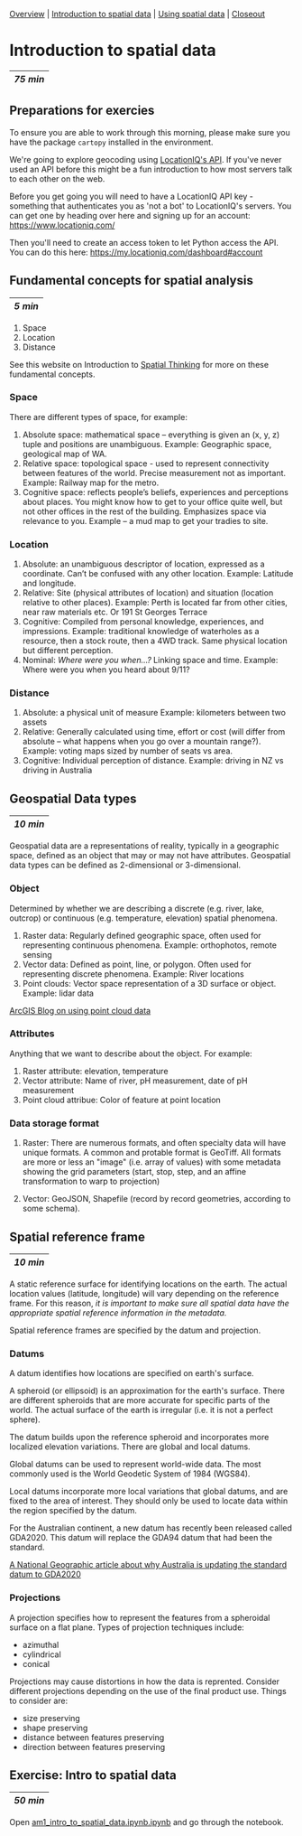 [Overview](./00_overview.md) |
[Introduction to spatial data](./01_introspatialdata.md) |
[Using spatial data](./02_usingspatialdata.md) |
[Closeout](./05_closeout.md)

# Introduction to spatial data

| *75 min* |
| --------- |

## Preparations for exercies
To ensure you are able to work through this morning, please make sure you have the package `cartopy` installed in the environment.

We're going to explore geocoding using [LocationIQ's API](https://locationiq.com). If you've never used an API before this might be a fun introduction to how most servers talk to each other on the web.

Before you get going you will need to have a LocationIQ API key - something that authenticates you as 'not a bot' to LocationIQ's servers. You can get one by heading over here and signing up for an account: https://www.locationiq.com/

Then you'll need to create an access token to let Python access the API. You can do this here: https://my.locationiq.com/dashboard#account

## Fundamental concepts for spatial analysis

| *5 min*  |
| --------- |

1. Space
2. Location
3. Distance

See this website on Introduction to [Spatial Thinking](https://learn.canvas.net/courses/464/pages/unit-1-dot-4-spatial-thinking) for more on these fundamental concepts.
### Space

There are different types of space, for example: 
1.	Absolute space: mathematical space – everything is given an (x, y, z) tuple and positions are unambiguous. Example: Geographic space, geological map of WA.
2.	Relative space: topological space - used to represent connectivity between features of the world. Precise measurement not as important. Example: Railway map for the metro.
3.	Cognitive space: reflects people’s beliefs, experiences and perceptions about places. You might know how to get to your office quite well, but not other offices in the rest of the building. Emphasizes space via relevance to you. Example – a mud map to get your tradies to site.

### Location

1. Absolute: an unambiguous descriptor of location, expressed as a coordinate. Can’t be confused with any other location. Example:  Latitude and longitude.
2. Relative: Site (physical attributes of location) and situation (location relative to other places). Example: Perth is located far from other cities, near raw materials etc. Or 191 St Georges Terrace
3.	Cognitive: Compiled from personal knowledge, experiences, and impressions. Example: traditional knowledge of waterholes as a resource, then a stock route, then a 4WD track. Same physical location but different perception.
4.	Nominal: *Where were you when…?* Linking space and time. Example: Where were you when you heard about 9/11?

### Distance

1.	Absolute: a physical unit of measure Example: kilometers between two assets
2.	Relative: Generally calculated using time, effort or cost (will differ from absolute – what happens when you go over a mountain range?). Example: voting maps sized by number of seats vs area.
3.	Cognitive: Individual perception of distance. Example: driving in NZ vs driving in Australia

## Geospatial Data types

| *10 min*  |
| --------- |

Geospatial data are a representations of reality, typically in a geographic space, defined as an object that may or may not have attributes. Geospatial data types can be defined as 2-dimensional or 3-dimensional.

### Object
Determined by whether we are describing a discrete (e.g. river, lake, outcrop) or continuous (e.g. temperature, elevation) spatial phenomena.

1.	Raster data: Regularly defined geographic space, often used for representing continuous phenomena. Example: orthophotos, remote sensing
2.	Vector data: Defined as point, line, or polygon. Often used for representing discrete phenomena. Example: River locations
3.	Point clouds: Vector space representation of a 3D surface or object. Example: lidar data

[ArcGIS Blog on using point cloud data](https://www.esri.com/arcgis-blog/products/3d-gis/3d-gis/point-cloud-smart-mapping-in-3d-with-scene-viewer/)

### Attributes

Anything that we want to describe about the object. For example:

1. Raster attribute: elevation, temperature
2. Vector attribute: Name of river, pH measurement, date of pH measurement
3. Point cloud attribue: Color of feature at point location

### Data storage format

1.	Raster: There are numerous formats, and often specialty data will have unique formats. A common and protable format is GeoTiff. All formats are more or less an "image" (i.e. array of values) with some metadata showing the grid parameters (start, stop, step, and an affine transformation to warp to projection)

2.	Vector: GeoJSON, Shapefile (record by record geometries, according to some schema). 

## Spatial reference frame

| *10 min*  |
| --------- |

A static reference surface for identifying locations on the earth. The actual location values (latitude, longitude) will vary depending on the reference frame. For this reason, *it is important to make sure all spatial data have the appropriate spatial reference information in the metadata.*

Spatial reference frames are specified by the datum and projection.

### Datums
A datum identifies how locations are specified on earth's surface.

A spheroid (or ellipsoid) is an approximation for the earth's surface. There are different spheroids that are more accurate for specific parts of the world. The actual surface of the earth is irregular (i.e. it is not a perfect sphere).

The datum builds upon the reference spheroid and incorporates more localized elevation variations. There are global and local datums.

Global datums can be used to represent world-wide data. The most commonly used is the World Geodetic System of 1984 (WGS84).

Local datums incorporate more local variations that global datums, and are fixed to the area of interest. They should only be used to locate data within the region specified by the datum.

For the Australian continent, a new datum has recently been released called GDA2020. This datum will replace the GDA94 datum that had been the standard.

[A National Geographic article about why Australia is updating the standard datum to GDA2020](https://www.nationalgeographic.com/news/2016/09/australia-moves-gps-coordinates-adjusted-continental-drift/)

### Projections

A projection specifies how to represent the features from a spheroidal surface on a flat plane. Types of projection techniques include:
- azimuthal
- cylindrical
- conical

Projections may cause distortions in how the data is reprented. Consider different projections depending on the use of the final product use. Things to consider are:
- size preserving
- shape preserving
- distance between features preserving
- direction between features preserving

## Exercise: Intro to spatial data

| *50 min*  |
| --------- |

Open [am1_intro_to_spatial_data.ipynb.ipynb](../notebooks/am1_intro_to_spatial_data.ipynb) and go through the notebook.